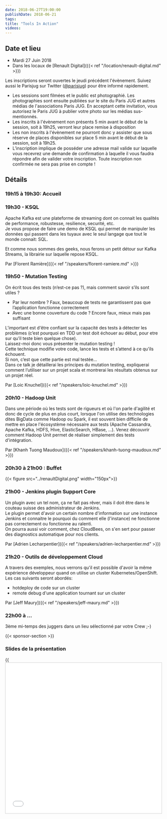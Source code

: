 ```yaml
---
date: 2018-06-27T19:00:00
publishDate: 2018-06-21
tags:
title: "Tools In Action"
videos:
---
```


## Date et lieu

- Mardi 27 Juin 2018
- Dans les locaux de [Renault Digital]({{< ref "/location/renault-digital.md" >}})

Les inscriptions seront ouvertes le jeudi précédent l'évènement. Suivez aussi le Parisjug sur Twitter ([@parisjug](https://twitter.com/parisjug)) pour être informé rapidement.
- Les sessions sont filmées et le public est photographié. Les photographies sont ensuite publiées sur le site du Paris JUG et autres médias de l'associations Paris JUG. En acceptant cette invitation, vous autorisez le Paris JUG à publier votre photo sur les médias sus-mentionnés.
- Les inscrits à l'évènement non présents 5 min avant le début de la session, soit à 19h25, verront leur place remise à disposition
- Les non inscrits à l'évènement ne pourront donc y assister que sous réserve de places disponibles sur place 5 min avant le début de la session, soit à 19h25.
- L’inscription implique de posséder une adresse mail valide sur laquelle vous recevrez une demande de confirmation à laquelle il vous faudra répondre afin de valider votre inscription. Toute inscription non confirmée ne sera pas prise en compte !


## Détails

### 19h15 à 19h30: Accueil

### 19h30 - KSQL

Apache Kafka est une plateforme de streaming dont on connait les qualités de performance, robustesse, resilience, securité, etc.  
Je vous propose de faire une demo de KSQL qui permet de manipuler les données qui passent dans les tuyaux avec le seul langage que tout le monde connait: SQL.

Et comme nous sommes des geeks, nous ferons un petit détour sur Kafka Streams, la librairie sur laquelle repose KSQL.

Par [Florent Ramière]({{< ref "/speakers/florent-ramiere.md" >}})

### 19h50 - Mutation Testing

On écrit tous des tests (n’est-ce pas ?), mais comment savoir s’ils sont utiles ?

* Par leur nombre ? Faux, beaucoup de tests ne garantissent pas que l’application fonctionne correctement
* Avec une bonne couverture du code ? Encore faux, mieux mais pas suffisant

L’important est d'être confiant sur la capacité des tests à détecter les problèmes (c’est pourquoi en TDD un test doit échouer au début, pour etre sur qu’il teste bien quelque chose).  
Laissez-moi donc vous présenter le mutation testing !  
Cette technique modifie votre code, lance les tests et s’attend à ce qu’ils échouent.  
Si non, c’est que cette partie est mal testée…  
Dans ce talk je détaillerai les principes du mutation testing, expliquerai comment l’utiliser sur un projet scala et montrerai les résultats obtenus sur un projet réel.

Par [Loic Knuchel]({{< ref "/speakers/loic-knuchel.md" >}})

### 20h10 - Hadoop Unit

Dans une période où les tests sont de rigueurs et où l'on parle d'agilité et donc de cycle de plus en plus court, lorsque l'on utilise des technologies dites BigData comme Hadoop ou Spark, il est souvent bien difficile de mettre en place l'écosystème nécessaire aux tests (Apache Cassandra, Apache Kafka, HDFS, Hive, ElasticSearch, HBase, ...).
Venez découvrir comment Hadoop Unit permet de réaliser simplement des tests d'intégration.

Par [Khanh Tuong Maudoux]({{< ref "/speakers/khanh-tuong-maudoux.md" >}})

### 20h30 à 21h00 : Buffet

{{< figure src="../renaultDigital.png" width="150px">}}

### 21h00 - Jenkins plugin Support Core

Un plugin avec un tel nom, ça ne fait pas rêver, mais il doit être dans le couteau suisse des administrateur de Jenkins.  
Le plugin permet d'avoir un certain nombre d'information sur une instance Jenkins et connaitre le pourquoi du comment elle (l'instance) ne fonctionne pas correctement ou fonctionne au ralenti.  
On pourra aussi voir comment, chez CloudBees, on s'en sert pour passer des diagnostics automatique pour nos clients.

Par [Adrien Lecharpentier]({{< ref "/speakers/adrien-lecharpentier.md" >}})

### 21h20 - Outils de développement Cloud

A travers des exemples, nous verrons qu'il est possible d'avoir la même expérience développeur quand on utilise un cluster Kubernetes/OpenShift.  
Les cas suivants seront abordés:

* hotdeploy de code sur un cluster
* remote debug d'une application tournant sur un cluster

Par [Jeff Maury]({{< ref "/speakers/jeff-maury.md" >}})

### 22h00 à ...

3ème mi-temps des juggers dans un lieu sélectionné par votre Crew ;-)

{{< sponsor-section >}}

### Slides de la présentation

{{<iframe src="//www.slideshare.net/slideshow/embed_code/key/mG2kaRLQEYg55X" width="595" height="485" frameborder="0" marginwidth="0" marginheight="0" scrolling="no" style="border:1px solid #CCC; border-width:1px; margin-bottom:5px; max-width: 100%;">}}

{{<iframe src="//www.slideshare.net/slideshow/embed_code/key/Fb2bhO53MRTZX8" width="595" height="485" frameborder="0" marginwidth="0" marginheight="0" scrolling="no" style="border:1px solid #CCC; border-width:1px; margin-bottom:5px; max-width: 100%;">}}
